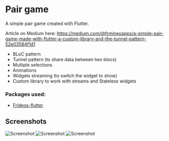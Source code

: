 # Pair game

A simple pair game created with Flutter.

Article on Medium here: 
https://medium.com/@frmineoapps/a-simple-pair-game-made-with-flutter-a-custom-library-and-the-tunnel-pattern-52e03584f1d1

- BLoC pattern
- Tunnel pattern (to share data between two blocs)
- Multiple selections
- Animations
- Widgets streaming (to switch the widget to show)
- Custom library to work with streams and Stateless widgets

### Packages used:

- [Frideos-flutter](https://pub.dartlang.org/packages/frideos)

## Screenshots
![Screenshot](screenshots/1.gif?s=150)
![Screenshot](screenshots/2.png?s=150)
![Screenshot](screenshots/3.png?s=150)